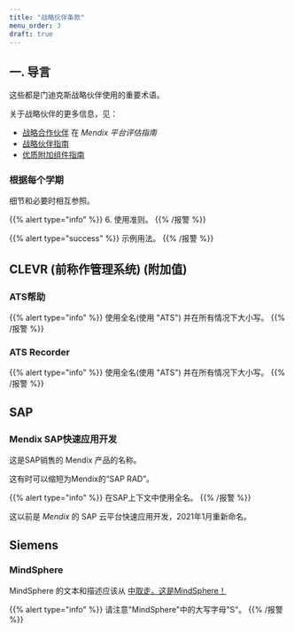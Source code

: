 ```yaml
---
title: "战略伙伴条款"
menu_order: 3
draft: true
---
```


## 一. 导言

这些都是门迪克斯战略伙伴使用的重要术语。

关于战略伙伴的更多信息，见：

* [战略合作伙伴](https://www.mendix.com/evaluation-guide/strategic-partners/) 在 *Mendix 平台评估指南*
* [战略伙伴指南](/partners/)
* [优质附加组件指南](/addons/)

### 根据每个学期

细节和必要时相互参照。

{{% alert type="info" %}}
6. 使用准则。
{{% /报警 %}}

{{% alert type="success" %}}
示例用法。
{{% /报警 %}}

## CLEVR (前称作管理系统) (附加值)

### ATS帮助

{{% alert type="info" %}}
使用全名(使用 "ATS") 并在所有情况下大小写。
{{% /报警 %}}

### ATS Recorder

{{% alert type="info" %}}
使用全名(使用 "ATS") 并在所有情况下大小写。
{{% /报警 %}}

## SAP

### Mendix SAP快速应用开发

这是SAP销售的 Mendix 产品的名称。

这有时可以缩短为Mendix的“SAP RAD”。

{{% alert type="info" %}}
在SAP上下文中使用全名。
{{% /报警 %}}

这以前是 *Mendix* 的 SAP 云平台快速应用开发，2021年1月重新命名。

## Siemens

### MindSphere

MindSphere 的文本和描述应该从 [中取走。这是MindSphere！](https://siemens.com/mindsphere)

{{% alert type="info" %}}
请注意"MindSphere"中的大写字母"S"。
{{% /报警 %}}
